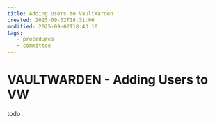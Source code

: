 ```yaml
---
title: Adding Users to VaultWarden
created: 2025-09-02T18:31:06
modified: 2025-09-02T18:43:18
tags:
   - procedures
   - committee
---
```


# **VAULTWARDEN** - Adding Users to VW

todo
